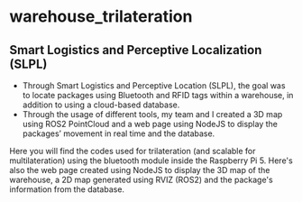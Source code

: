 # warehouse_trilateration
## Smart Logistics and Perceptive Localization (SLPL)
* Through Smart Logistics and Perceptive Location (SLPL), the goal was to locate packages using Bluetooth and RFID
tags within a warehouse, in addition to using a cloud-based database.
* Through the usage of different tools, my team and I created a 3D map using ROS2 PointCloud and a web page using
NodeJS to display the packages’ movement in real time and the database.

Here you will find the codes used for trilateration (and scalable for multilateration) using the bluetooth module inside the Raspberry Pi 5.
Here's also the web page created using NodeJS to display the 3D map of the warehouse, a 2D map generated using RVIZ (ROS2) and the package's information from the database.
